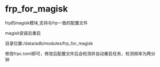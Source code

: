# frp_for_magisk
frp的magisk模块,支持与frp一致的配置文件

magisk安装后重启

目录位置:/data/adb/modules/frp_for_magisk

修改frpc.toml即可，修改后配置文件后会检测并自动重启任务，检测频率为两分钟
